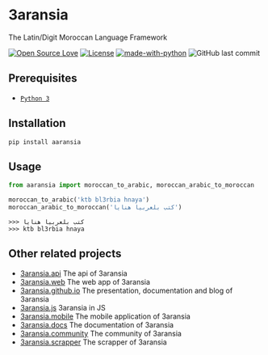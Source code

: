 # 3aransia

The Latin/Digit Moroccan Language Framework


[![Open Source Love](https://badges.frapsoft.com/os/v1/open-source.svg?v=102)](https://github.com/ellerbrock/open-source-badge/)
[![License](https://img.shields.io/badge/License-Apache%202.0-blue.svg)](https://opensource.org/licenses/Apache-2.0)
[![made-with-python](https://img.shields.io/badge/Made%20with-Python-1f425f.svg)](https://www.python.org/)
![GitHub last commit](https://img.shields.io/github/last-commit/google/skia.svg)

## Prerequisites

- [`Python 3`](https://www.python.org/downloads/)
  
## Installation

```pip install aaransia```

## Usage

```python
from aaransia import moroccan_to_arabic, moroccan_arabic_to_moroccan

moroccan_to_arabic('ktb bl3rbia hnaya')
moroccan_arabic_to_moroccan('كتب بلعربيا هنايا')
```

```
>>> كتب بلعربيا هنايا
>>> ktb bl3rbia hnaya
```

## Other related projects

- [3aransia.api](https://github.com/3aransia/3aransia.api) The api of 3aransia
- [3aransia.web](https://github.com/3aransia/3aransia.web) The web app of 3aransia
- [3aransia.github.io](https://github.com/3aransia/3aransia.github.io) The presentation, documentation and blog of 3aransia
- [3aransia.js](https://github.com/3aransia/3aransia.js) 3aransia in JS
- [3aransia.mobile](https://github.com/3aransia/3aransia.mobile) The mobile application of 3aransia
- [3aransia.docs](https://github.com/3aransia/3aransia.docs) The documentation of 3aransia
- [3aransia.community](https://github.com/3aransia/3aransia.community) The community of 3aransia
- [3aransia.scrapper](https://github.com/3aransia/3aransia.scrapper) The scrapper of 3aransia
